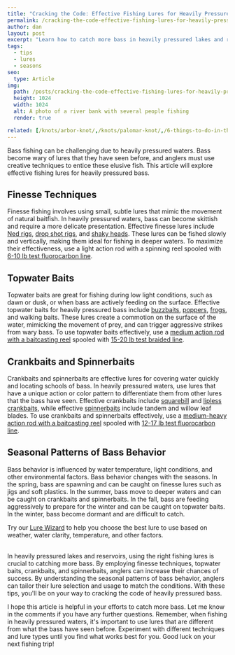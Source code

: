 ```yaml
---
title: "Cracking the Code: Effective Fishing Lures for Heavily Pressured Bass"
permalink: /cracking-the-code-effective-fishing-lures-for-heavily-pressured-bass
author: dan
layout: post
excerpt: "Learn how to catch more bass in heavily pressured lakes and reservoirs with these proven fishing lure tactics. From finesse techniques to topwater baits, our comprehensive guide has got you covered."
tags:
  - tips
  - lures
  - seasons
seo:
  type: Article
img:
  path: /posts/cracking-the-code-effective-fishing-lures-for-heavily-pressured-bass/a_photo_of_a_river_bank_with_several_people_fishing__2528db0b-3930-48ec-ad83-ea92435f3e4f.png
  height: 1024
  width: 1024
  alt: A photo of a river bank with several people fishing
  render: true

related: [/knots/arbor-knot/,/knots/palomar-knot/,/6-things-to-do-in-the-fishing-off-season,]
---
```


Bass fishing can be challenging due to heavily pressured waters. Bass become wary of lures that they have seen before, and anglers must use creative techniques to entice these elusive fish. This article will explore effective fishing lures for heavily pressured bass.

## Finesse Techniques
Finesse fishing involves using small, subtle lures that mimic the movement of natural baitfish. In heavily pressured waters, bass can become skittish and require a more delicate presentation. Effective finesse lures include [Ned rigs](https://www.amazon.com/dp/B08KYHL1GX?&linkCode=ll1&tag=afishingaddict-20&linkId=f8819f08afcd58a96b9c4ccba2d7f8a3&language=en_US&ref_=as_li_ss_tl), [drop shot rigs](https://www.amazon.com/dp/B0B465Y7SG?&linkCode=ll1&tag=afishingaddict-20&linkId=aeb3f161874e0d8e67c99b0b8fc276e4&language=en_US&ref_=as_li_ss_tl), and [shaky heads](https://www.amazon.com/dp/B01MV08BQ8?_encoding=UTF8&psc=1&linkCode=ll1&tag=afishingaddict-20&linkId=5fcd7fa98c63e4dc05c4c8a98f0ca084&language=en_US&ref_=as_li_ss_tl). These lures can be fished slowly and vertically, making them ideal for fishing in deeper waters. To maximize their effectiveness, use a light action rod with a spinning reel spooled with [6-10 lb test fluorocarbon line](https://www.amazon.com/dp/B08P77GJ5Q?_encoding=UTF8&psc=1&linkCode=ll1&tag=afishingaddict-20&linkId=6d95bc32c8640b12c282f26e8ac22a29&language=en_US&ref_=as_li_ss_tl).

<script type="text/javascript">
amzn_assoc_placement = "adunit0";
amzn_assoc_tracking_id = "afishingaddict-20";
amzn_assoc_ad_mode = "manual";
amzn_assoc_ad_type = "smart";
amzn_assoc_marketplace = "amazon";
amzn_assoc_region = "US";
amzn_assoc_linkid = "3b65c1d780ebeb47c8cfa5511ef02308";
amzn_assoc_asins = "B0B465Y7SG,B08KYHL1GX,B06ZYTWW7D,B07MKMK6DN";
amzn_assoc_design = "in_content";
amzn_assoc_title = "My Amazon Picks";
</script>
<script src="//z-na.amazon-adsystem.com/widgets/onejs?MarketPlace=US"></script>


## Topwater Baits
Topwater baits are great for fishing during low light conditions, such as dawn or dusk, or when bass are actively feeding on the surface. Effective topwater baits for heavily pressured bass include [buzzbaits](https://www.amazon.com/dp/B076T55B5Y?&linkCode=ll1&tag=afishingaddict-20&linkId=fe417ecca19f7f2b90f197f7229ae87a&language=en_US&ref_=as_li_ss_tl), [poppers](https://www.amazon.com/dp/B09QS635LS?_encoding=UTF8&psc=1&linkCode=ll1&tag=afishingaddict-20&linkId=d64389ec357242650f5448b81d79561c&language=en_US&ref_=as_li_ss_tl), [frogs](https://www.amazon.com/dp/B07C7WT6M7?&linkCode=ll1&tag=afishingaddict-20&linkId=91c60dad071a7223ef1fb7a0043193eb&language=en_US&ref_=as_li_ss_tl), and walking baits. These lures create a commotion on the surface of the water, mimicking the movement of prey, and can trigger aggressive strikes from wary bass. To use topwater baits effectively, use a [medium action rod with a baitcasting reel](https://www.amazon.com/dp/B07XPV6DB1?_encoding=UTF8&psc=1&linkCode=ll1&tag=afishingaddict-20&linkId=4d9af579231b53461cf19d0f0d3dc263&language=en_US&ref_=as_li_ss_tl) spooled with [15-20 lb test braided line](https://www.amazon.com/dp/B01A6UULO8?_encoding=UTF8&th=1&psc=1&linkCode=ll1&tag=afishingaddict-20&linkId=133523c2f050cf62c1093cc75477cc26&language=en_US&ref_=as_li_ss_tl).

<script type="text/javascript">
amzn_assoc_placement = "adunit0";
amzn_assoc_tracking_id = "afishingaddict-20";
amzn_assoc_ad_mode = "manual";
amzn_assoc_ad_type = "smart";
amzn_assoc_marketplace = "amazon";
amzn_assoc_region = "US";
amzn_assoc_linkid = "3b65c1d780ebeb47c8cfa5511ef02308";
amzn_assoc_asins = "B07XPV6DB1,B01A6UULO8,B07C7WT6M7,B09QS635LS,B076T55B5Y";
amzn_assoc_design = "in_content";
amzn_assoc_title = "My Amazon Picks";
</script>
<script src="//z-na.amazon-adsystem.com/widgets/onejs?MarketPlace=US"></script>

## Crankbaits and Spinnerbaits
Crankbaits and spinnerbaits are effective lures for covering water quickly and locating schools of bass. In heavily pressured waters, use lures that have a unique action or color pattern to differentiate them from other lures that the bass have seen. Effective crankbaits include [squarebill](https://www.amazon.com/dp/B08X6BWH8V?_encoding=UTF8&psc=1&linkCode=ll1&tag=afishingaddict-20&linkId=805e41459807dedfb680e4fef9721f56&language=en_US&ref_=as_li_ss_tl) and [lipless crankbaits](https://www.amazon.com/dp/B095LNQ5NW?_encoding=UTF8&psc=1&linkCode=ll1&tag=afishingaddict-20&linkId=1a37aa92d697a426713d1108f8d3d541&language=en_US&ref_=as_li_ss_tl), while effective [spinnerbaits](https://www.amazon.com/dp/B08TG7BMDQ?&linkCode=ll1&tag=afishingaddict-20&linkId=f0ca0e1474409ffed689a3e01b6d9e11&language=en_US&ref_=as_li_ss_tl) include tandem and willow leaf blades. To use crankbaits and spinnerbaits effectively, use a [medium-heavy action rod with a baitcasting reel](https://www.amazon.com/dp/B07XPV6DB1?_encoding=UTF8&psc=1&linkCode=ll1&tag=afishingaddict-20&linkId=4d9af579231b53461cf19d0f0d3dc263&language=en_US&ref_=as_li_ss_tl) spooled with [12-17 lb test fluorocarbon line](https://www.amazon.com/dp/B003HAITNA?_encoding=UTF8&psc=1&linkCode=ll1&tag=afishingaddict-20&linkId=81330b9097ff80765970da2b4ff9434e&language=en_US&ref_=as_li_ss_tl).

## Seasonal Patterns of Bass Behavior
Bass behavior is influenced by water temperature, light conditions, and other environmental factors. Bass behavior changes with the seasons. In the spring, bass are spawning and can be caught on finesse lures such as jigs and soft plastics. In the summer, bass move to deeper waters and can be caught on crankbaits and spinnerbaits. In the fall, bass are feeding aggressively to prepare for the winter and can be caught on topwater baits. In the winter, bass become dormant and are difficult to catch.

Try our [Lure Wizard](/tools/lure-wizard/) to help you choose the best lure to use based on weather, water clarity, temperature, and other factors.

<br/>
In heavily pressured lakes and reservoirs, using the right fishing lures is crucial to catching more bass. By employing finesse techniques, topwater baits, crankbaits, and spinnerbaits, anglers can increase their chances of success. By understanding the seasonal patterns of bass behavior, anglers can tailor their lure selection and usage to match the conditions. With these tips, you'll be on your way to cracking the code of heavily pressured bass.

I hope this article is helpful in your efforts to catch more bass. Let me know in the comments if you have any further questions. Remember, when fishing in heavily pressured waters, it's important to use lures that are different from what the bass have seen before. Experiment with different techniques and lure types until you find what works best for you. Good luck on your next fishing trip!